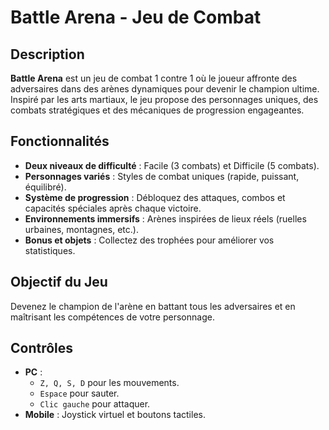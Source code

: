 # Battle Arena - Jeu de Combat


## Description
**Battle Arena** est un jeu de combat 1 contre 1 où le joueur affronte des adversaires dans des arènes dynamiques pour devenir le champion ultime. Inspiré par les arts martiaux, le jeu propose des personnages uniques, des combats stratégiques et des mécaniques de progression engageantes.

## Fonctionnalités
- **Deux niveaux de difficulté** : Facile (3 combats) et Difficile (5 combats).
- **Personnages variés** : Styles de combat uniques (rapide, puissant, équilibré).
- **Système de progression** : Débloquez des attaques, combos et capacités spéciales après chaque victoire.
- **Environnements immersifs** : Arènes inspirées de lieux réels (ruelles urbaines, montagnes, etc.).
- **Bonus et objets** : Collectez des trophées pour améliorer vos statistiques.

## Objectif du Jeu
Devenez le champion de l'arène en battant tous les adversaires et en maîtrisant les compétences de votre personnage.



## Contrôles
- **PC** : 
  - `Z, Q, S, D` pour les mouvements.
  - `Espace` pour sauter.
  - `Clic gauche` pour attaquer.
- **Mobile** : Joystick virtuel et boutons tactiles.

